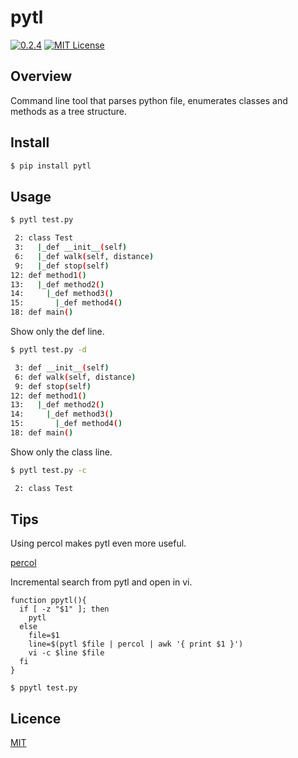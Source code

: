 pytl
====
[![0.2.4](https://img.shields.io/badge/pypi-0.2.4-brightgreen.svg)](https://pypi.python.org/pypi/pytl/)
[![MIT License](http://img.shields.io/badge/license-MIT-blue.svg?style=flat)](https://github.com/ryo-ma/pytl/blob/master/LICENSE)

## Overview

Command line tool that parses python file, enumerates classes and methods as a tree structure.

## Install

``` bash
$ pip install pytl
```

## Usage

``` bash
$ pytl test.py

 2: class Test
 3:   |_def __init__(self)
 6:   |_def walk(self, distance)
 9:   |_def stop(self)
12: def method1()
13:   |_def method2()
14:     |_def method3()
15:       |_def method4()
18: def main()

```

Show only the def line.

``` bash
$ pytl test.py -d

 3: def __init__(self)
 6: def walk(self, distance)
 9: def stop(self)
12: def method1()
13:   |_def method2()
14:     |_def method3()
15:       |_def method4()
18: def main()

```

Show only the class line.

``` bash
$ pytl test.py -c

 2: class Test

```

## Tips

Using percol makes pytl even more useful.

[percol](https://github.com/mooz/percol)

Incremental search from pytl and open in vi.

```
function ppytl(){
  if [ -z "$1" ]; then
    pytl
  else
    file=$1
    line=$(pytl $file | percol | awk '{ print $1 }')
    vi -c $line $file
  fi
}
```

```
$ ppytl test.py
```

## Licence

[MIT](https://github.com/ryo-ma/pytl/blob/master/LICENSE)
